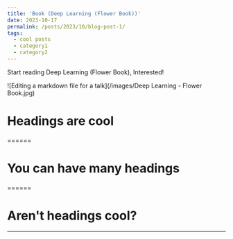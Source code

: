 ```yaml
---
title: 'Book (Deep Learning (Flower Book))'
date: 2023-10-17
permalink: /posts/2023/10/blog-post-1/
tags:
  - cool posts
  - category1
  - category2
---
```


Start reading Deep Learning (Flower Book), Interested!

![Editing a markdown file for a talk](/images/Deep Learning - Flower Book.jpg)
# Headings are cool
======

# You can have many headings
======

# Aren't headings cool?
------